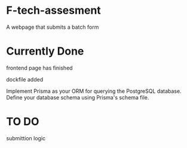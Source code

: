 # F-tech-assesment

A webpage that submits a batch form

# Currently Done
frontend page has finished

dockfile added

Implement Prisma as your ORM for querying the PostgreSQL database.
Define your database schema using Prisma's schema file.

# TO DO
submittion logic
